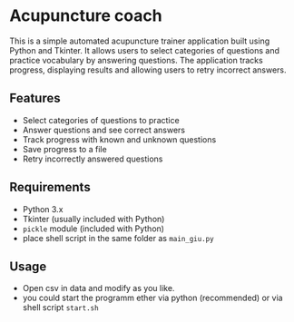 # Acupuncture coach

This is a simple automated acupuncture trainer application built using Python and Tkinter. It allows users to select categories of questions and practice vocabulary by answering questions. The application tracks progress, displaying results and allowing users to retry incorrect answers.

## Features

- Select categories of questions to practice
- Answer questions and see correct answers
- Track progress with known and unknown questions
- Save progress to a file
- Retry incorrectly answered questions

## Requirements

- Python 3.x
- Tkinter (usually included with Python)
- `pickle` module (included with Python)
- place shell script in the same folder as `main_giu.py` 

## Usage
- Open csv in data and modify as you like.
- you could start the programm ether via python (recommended) or via shell script `start.sh` 





